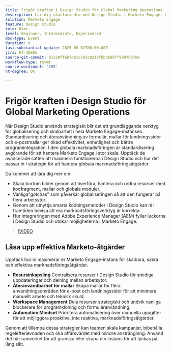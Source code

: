 ```yaml
---
title: Frigör kraften i Design Studio för Global Marketing Operations
description: Lär dig skalförändra med Design Studio i Marketo Engage. Upptäck inkapsling, mallar, formulär och strategier för att minska den tekniska skulden och öka effektiviteten.
solution: Marketo Engage
feature: Design Studio
role: User
level: Beginner, Intermediate, Experienced
doc-type: Event
duration: 0
last-substantial-update: 2025-09-02T00:00:00Z
jira: KT-18865
source-git-commit: 91120ff6bfd81c7b3c9218fbbb6dbff9397b37e6
workflow-type: tm+mt
source-wordcount: '289'
ht-degree: 0%

---
```



# Frigör kraften i Design Studio för Global Marketing Operations

När Design Studio används strategiskt blir det ett grundläggande verktyg för globalisering och skalbarhet i hela Marketo Engage-instansen. Standardisering och återanvändning av formulär, mallar för landningssidor och e-postmallar ger ökad effektivitet, enhetlighet och bättre programintegration. I den globala marknadsföringen är standardisering avgörande för att hantera Marketo Engage i stor skala.
Upptäck de avancerade sätten att maximera funktionerna i Design Studio och hur det passar in i strategin för att hantera globala marknadsföringsåtgärder.

Du kommer att lära dig mer om

* Skala bortom bilder genom att överföra, hantera och ordna resurser med kodfragment, mallar och globala moduler.
* Vanliga&quot;gotchas&quot; som påverkar globaliseringen så att den fungerar på flera arbetsytor.
* Genom att utnyttja smarta kodningsmetoder i Design Studio kan ni i framtiden bevisa att era marknadsföringsverktyg är korrekta.
* Hur integreringen med Adobe Experience Manager (AEM) fyller luckorna i Design Studio och utökar möjligheterna i Marketo Engage.

>[!VIDEO](https://video.tv.adobe.com/v/3471389/?learn=on&enablevpops)

## Låsa upp effektiva Marketo-åtgärder

Upptäck hur ni maximerar er Marketo Engage-instans för skalbara, säkra och effektiva marknadsföringsåtgärder.

* **Resursinkapsling** Centralisera resurser i Design Studio för smidiga uppdateringar och delning mellan arbetsytor.
* **Återanvändbarhet för mallar** Skapa mallar för flera användningsområden för e-post och landningssidor för att minimera manuellt arbete och teknisk skuld.
* **Workspace Management** Dela resurser strategiskt och undvik vanliga blockerare för programkloning och formuläranvändning.
* **Automation Mindset** Prioritera automatisering över manuella uppgifter för att möjliggöra proaktiva, inte reaktiva, marknadsföringsåtgärder.

Genom att tillämpa dessa strategier kan teamen skala kampanjer, bibehålla regelefterlevnaden och öka affärsvärdet med mindre ansträngning. Använd det här ramverket för att granska eller skapa din instans för att lyckas på lång sikt.
